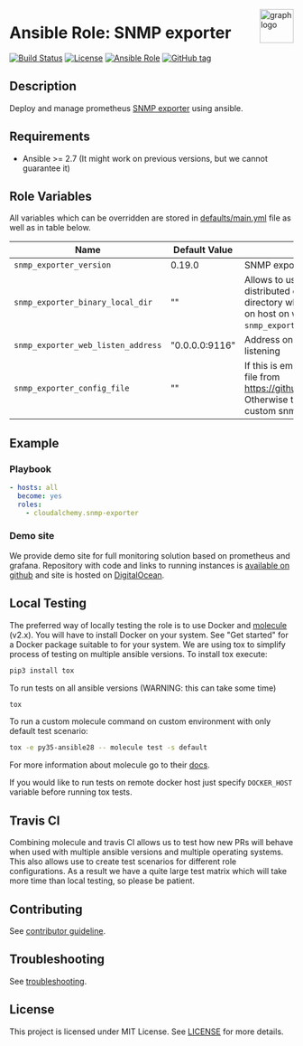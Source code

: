 <p><img src="https://www.circonus.com/wp-content/uploads/2015/03/sol-icon-itOps.png" alt="graph logo" title="graph" align="right" height="60" /></p>

# Ansible Role: SNMP exporter

[![Build Status](https://travis-ci.org/cloudalchemy/ansible-snmp-exporter.svg?branch=master)](https://travis-ci.org/cloudalchemy/ansible-snmp-exporter)
[![License](https://img.shields.io/badge/license-MIT%20License-brightgreen.svg)](https://opensource.org/licenses/MIT)
[![Ansible Role](https://img.shields.io/badge/ansible%20role-cloudalchemy.snmp_exporter-blue.svg)](https://galaxy.ansible.com/cloudalchemy/snmp-exporter/)
[![GitHub tag](https://img.shields.io/github/tag/cloudalchemy/ansible-snmp-exporter.svg)](https://github.com/cloudalchemy/ansible-snmp-exporter/tags)

## Description

Deploy and manage prometheus [SNMP exporter](https://github.com/prometheus/snmp_exporter) using ansible.

## Requirements

- Ansible >= 2.7 (It might work on previous versions, but we cannot guarantee it)

## Role Variables

All variables which can be overridden are stored in [defaults/main.yml](defaults/main.yml) file as well as in table below.

| Name           | Default Value | Description                        |
| -------------- | ------------- | -----------------------------------|
| `snmp_exporter_version` | 0.19.0 | SNMP exporter package version |
| `snmp_exporter_binary_local_dir` | "" | Allows to use local packages instead of ones distributed on github. As parameter it takes a directory where `snmp_exporter` binary is stored on host on which ansible is ran. This overrides `snmp_exporter_version` parameter |
| `snmp_exporter_web_listen_address` | "0.0.0.0:9116" | Address on which SNMP exporter will be listening |
| `snmp_exporter_config_file` | "" | If this is empty, role will download snmp.yml file from https://github.com/prometheus/snmp_exporter. Otherwise this should contain path to file with custom snmp exporter configuration |

## Example

### Playbook

```yaml
- hosts: all
  become: yes
  roles:
    - cloudalchemy.snmp-exporter
```

### Demo site

We provide demo site for full monitoring solution based on prometheus and grafana. Repository with code and links to running instances is [available on github](https://github.com/cloudalchemy/demo-site) and site is hosted on [DigitalOcean](https://digitalocean.com).

## Local Testing

The preferred way of locally testing the role is to use Docker and [molecule](https://github.com/metacloud/molecule) (v2.x). You will have to install Docker on your system. See "Get started" for a Docker package suitable to for your system.
We are using tox to simplify process of testing on multiple ansible versions. To install tox execute:
```sh
pip3 install tox
```
To run tests on all ansible versions (WARNING: this can take some time)
```sh
tox
```
To run a custom molecule command on custom environment with only default test scenario:
```sh
tox -e py35-ansible28 -- molecule test -s default
```
For more information about molecule go to their [docs](http://molecule.readthedocs.io/en/latest/).

If you would like to run tests on remote docker host just specify `DOCKER_HOST` variable before running tox tests.

## Travis CI

Combining molecule and travis CI allows us to test how new PRs will behave when used with multiple ansible versions and multiple operating systems. This also allows use to create test scenarios for different role configurations. As a result we have a quite large test matrix which will take more time than local testing, so please be patient.

## Contributing

See [contributor guideline](CONTRIBUTING.md).

## Troubleshooting

See [troubleshooting](TROUBLESHOOTING.md).

## License

This project is licensed under MIT License. See [LICENSE](/LICENSE) for more details.
